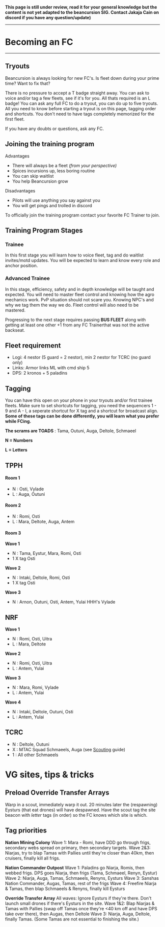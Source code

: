 **This page is still under review, read it for your general knowledge but the content is not yet adapted to the beancursion SIG. Contact Jakaja Cain on discord if you have any question/update)**

---

# Becoming an FC

---

## Tryouts

Beancursion is always looking for new FC's.
Is fleet down during your prime time? Want to fix that?

There is no pressure to accept a T badge straight away.
You can ask to voice and/or tag a few fleets, see if it's for you.
All thats required is an L badge! You can ask any full FC to do a tryout, you can do up to five tryouts.
All you need to know before starting a tryout is on this page, tagging order and shortcuts.
You don't need to have tags completely memorized for the first fleet.

If you have any doubts or questions, ask any FC.

## Joining the training program

Advantages

- There will always be a fleet _(from your perspective)_
- Spices incursions up, less boring routine
- You can skip waitlist
- You help Beancursion grow

Disadvantages

- Pilots will use anything you say against you
- You will get pings and trolled in discord

To officially join the training program contact your favorite FC Trainer to join.

## Training Program Stages

### Trainee

In this first stage you will learn how to voice fleet, tag and do waitlist invites/motd updates. You will be expected to learn and know every role and anchor position.

### Advanced Trainee

In this stage, efficiency, safety and in depth knowledge will be taught and expected.
You will need to master fleet control and knowing how the agro mechanics work.
PvP situation should not scare you.
Knowing NPC's and why we tag them the way we do. 
Fleet control will also need to be mastered.


Progressing to the next stage requires passing **BUS FLEET** along with getting at least one other +1 from any FC Trainerthat was not the active backseat.

## Fleet requirement

- Logi: 4 nestor (5 guard = 2 nestor), min 2 nestor for TCRC (no guard only)
- Links: Armor links ML with cmd ship 5
- DPS: 2 kronos + 5 paladins

## Tagging

You can have this open on your phone in your tryouts and/or first trainee fleets. Make sure to set shortcuts for tagging, you need the sequencers 1 - 9 and A - I, a seperate shortcut for X tag and a shortcut for broadcast align. **Some of these tags can be done differently, you will learn what you prefer while FCing.**

**The scrams are TOADS** : Tama, Outuni, Auga, Deltole, Schmaeel

**N = Numbers**

**L = Letters**

## TPPH

#### Room 1

- N : Osti, Vylade
- L : Auga, Outuni

#### Room 2

- N : Romi, Osti
- L : Mara, Deltote, Auga, Antem

#### Room 3

**Wave 1**

- N : Tama, Eystur, Mara, Romi, Osti
- 1 X tag Osti

**Wave 2**

- N : Intaki, Deltole, Romi, Osti
- 1 X tag Osti

**Wave 3**

- N : Arnon, Outuni, Osti, Antem, Yulai
  HHH's Vylade

## NRF

**Wave 1**

- N : Romi, Osti, Uitra
- L : Mara, Deltote

**Wave 2**

- N : Romi, Osti, Uitra
- L : Antem, Yulai

**Wave 3**

- N : Mara, Romi, Vylade
- L : Antem, Yulai

**Wave 4**

- N : Intaki, Deltole, Outuni, Osti
- L : Antem, Yulai

## TCRC

- N : Deltole, Outuni
- X : MTAC Squad Schmaeels, Auga (see [Scouting](/guide/scouting) guide)
- 1 : All other Schmaeels

# VG sites, tips & tricks

## Preload Override Transfer Arrays
Warp in a scout, immediately warp it out. 20 minutes later the (respawning) Eysturs (that eat drones) will have despawned.
Have the scout tag the site beacon with *letter* tags (in order) so the FC knows which site is which.

## Tag priorities

__Nation Mining Colony__
Wave 1: Mara - Romi, have DDD go through frigs, secondary webs spread on primary, then secondary targets.
Wave 2&3: Niarjas, try to blap Tamas with Pallies until they're closer than 40km, then cruisers, finally kill all frigs.

__Nation Commander Outpost__
Wave 1: Paladins go Niarja, Romis, then webbed frigs. DPS goes Niarja, then frigs (Tama, Schmaeel, Renyn, Eystur)
Wave 2: Niarja, Auga, Tamas, Schmaeels, Renyns, Eysturs
Wave 3: Sanshas Nation Commander, Augas, Tamas, rest of the frigs
Wave 4: Freefire Niarja & Tamas, then blap Schmaeels & Renyns, finally kill Eysturs

__Override Transfer Array__
All waves: Ignore Eysturs if they're there. Don't launch small drones if there's Eysturs in the site.
Wave 1&2: Blap Niarjas & Tamas with Pallies (swap off Tamas once they're <40 km off and have DPS take over there), then Augas, then Deltole
Wave 3: Niarja, Auga, Deltole, finally Tamas. (Some Tamas are not essential to finishing the site.)

